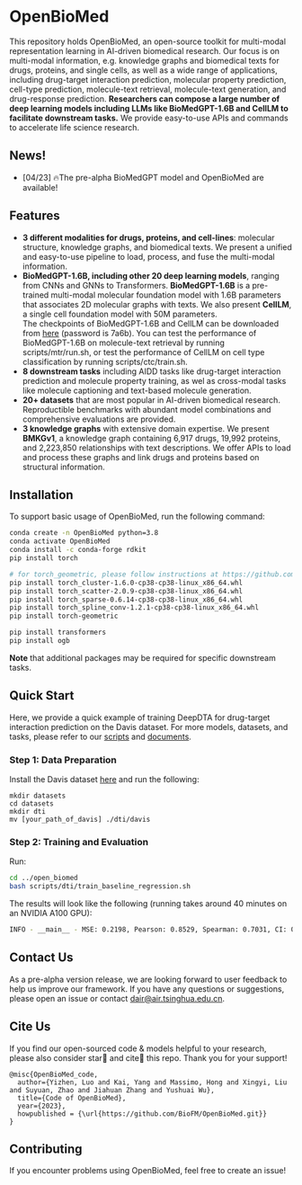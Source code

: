 # OpenBioMed
This repository holds OpenBioMed, an open-source toolkit for multi-modal representation learning in AI-driven biomedical research. Our focus is on multi-modal information, e.g. knowledge graphs and biomedical texts for drugs, proteins, and single cells, as well as a wide range of applications, including drug-target interaction prediction, molecular property prediction, cell-type prediction, molecule-text retrieval, molecule-text generation, and drug-response prediction. **Researchers can compose a large number of deep learning models including LLMs like BioMedGPT-1.6B and CellLM to facilitate downstream tasks.** We provide easy-to-use APIs and commands to accelerate life science research.

## News!

- [04/23] 🔥The pre-alpha BioMedGPT model and OpenBioMed are available!

## Features

- **3 different modalities for drugs, proteins, and cell-lines**: molecular structure, knowledge graphs, and biomedical texts. We present a unified and easy-to-use pipeline to load, process, and fuse the multi-modal information.
- **BioMedGPT-1.6B, including other 20 deep learning models**, ranging from CNNs and GNNs to Transformers. **BioMedGPT-1.6B** is a pre-trained multi-modal molecular foundation model with 1.6B parameters that associates 2D molecular graphs with texts. We also present **CellLM**, a single cell foundation model with 50M parameters.  
The checkpoints of BioMedGPT-1.6B and CellLM can be downloaded from [here](https://pan.baidu.com/s/1iAMBkuoZnNAylhopP5OgEg) (password is 7a6b). You can test the performance of BioMedGPT-1.6B on molecule-text retrieval by running scripts/mtr/run.sh, or test the performance of CellLM on cell type classification by running scripts/ctc/train.sh.
- **8 downstream tasks** including AIDD tasks like drug-target interaction prediction and molecule property training, as wel as cross-modal tasks like molecule captioning and text-based molecule generation.  
- **20+ datasets** that are most popular in AI-driven biomedical research. Reproductible benchmarks with abundant model combinations and comprehensive evaluations are provided.
- **3 knowledge graphs** with extensive domain expertise. We present **BMKGv1**, a knowledge graph containing 6,917 drugs, 19,992 proteins, and 2,223,850 relationships with text descriptions. We offer APIs to load and process these graphs and link drugs and proteins based on structural information.

## Installation

To support basic usage of OpenBioMed, run the following command:

```bash
conda create -n OpenBioMed python=3.8
conda activate OpenBioMed
conda install -c conda-forge rdkit
pip install torch

# for torch_geometric, please follow instructions at https://github.com/pyg-team/pytorch_geometric to install the correct version of pyg
pip install torch_cluster-1.6.0-cp38-cp38-linux_x86_64.whl
pip install torch_scatter-2.0.9-cp38-cp38-linux_x86_64.whl
pip install torch_sparse-0.6.14-cp38-cp38-linux_x86_64.whl
pip install torch_spline_conv-1.2.1-cp38-cp38-linux_x86_64.whl
pip install torch-geometric

pip install transformers 
pip install ogb
```

**Note** that additional packages may be required for specific downstream tasks.

## Quick Start

Here, we provide a quick example of training DeepDTA for drug-target interaction prediction on the Davis dataset. For more models, datasets, and tasks, please refer to our [scripts](./open_biomed/scripts) and [documents](./docs).

### Step 1: Data Preparation

Install the Davis dataset [here](https://github.com/hkmztrk/DeepDTA/tree/master/data) and run the following:

```
mkdir datasets
cd datasets
mkdir dti
mv [your_path_of_davis] ./dti/davis
```

### Step 2: Training and Evaluation

Run:

```bash
cd ../open_biomed
bash scripts/dti/train_baseline_regression.sh
```

The results will look like the following (running takes around 40 minutes on an NVIDIA A100 GPU):

```bash
INFO - __main__ - MSE: 0.2198, Pearson: 0.8529, Spearman: 0.7031, CI: 0.8927, r_m^2: 0.6928
```

## Contact Us

As a pre-alpha version release, we are looking forward to user feedback to help us improve our framework. If you have any questions or suggestions, please open an issue or contact [dair@air.tsinghua.edu.cn](mailto:dair@air.tsinghua.edu.cn).


## Cite Us

If you find our open-sourced code & models helpful to your research, please also consider star🌟 and cite📑 this repo. Thank you for your support!
```
@misc{OpenBioMed_code,
  author={Yizhen, Luo and Kai, Yang and Massimo, Hong and Xingyi, Liu and Suyuan, Zhao and Jiahuan Zhang and Yushuai Wu},
  title={Code of OpenBioMed},
  year={2023},
  howpublished = {\url{https://github.com/BioFM/OpenBioMed.git}}
}
```

## Contributing

If you encounter problems using OpenBioMed, feel free to create an issue! 
